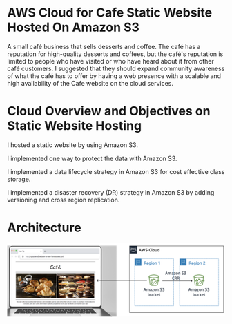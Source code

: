 # AWS Cloud for Cafe Static Website Hosted On Amazon S3
A small café business that sells desserts and coffee. The café has a reputation for high-quality desserts and coffees, but the café's reputation is limited to people who have visited or who have heard about it from other café customers. I suggested that they should expand community awareness of what the café has to offer by having a web presence with a scalable and high availability of the Cafe website on the cloud services.

# Cloud Overview and Objectives on Static Website Hosting

I hosted a static website by using Amazon S3.

I implemented one way to protect the data with Amazon S3.

I implemented a data lifecycle strategy in Amazon S3 for cost effective class storage.

I implemented a disaster recovery (DR) strategy in Amazon S3 by adding versioning and cross region replication.

# Architecture 
<img src="https://raw.githubusercontent.com/younghadiz/AWS-Cloud-for-Cafe-Static-Website-Hosted-On-Amazon-S3/92e6ddc4bc0ed66aa7d4554d8bc8bfabda8dc18e/cloud_architecture_for_cafe_static_website_hosted_on_amazon_s3.png" />
